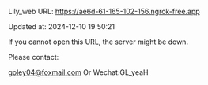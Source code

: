 Lily_web URL: https://ae6d-61-165-102-156.ngrok-free.app

Updated at: 2024-12-10 19:50:21

If you cannot open this URL, the server might be down.

Please contact: 

goley04@foxmail.com Or Wechat:GL_yeaH
